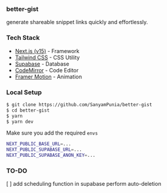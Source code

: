 ### better-gist

generate shareable snippet links quickly and effortlessly.

### Tech Stack

- [Next.js (v15)](https://nextjs.org/) - Framework
- [Tailwind CSS](https://tailwindcss.com/) - CSS Utility
- [Supabase](https://supabase.com/) - Database
- [CodeMirror](https://codemirror.net/) - Code Editor
- [Framer Motion](https://motion.dev/) - Animation

### Local Setup

```bash
$ git clone https://github.com/SanyamPunia/better-gist
$ cd better-gist
$ yarn
$ yarn dev
```

Make sure you add the required `envs`

```bash
NEXT_PUBLIC_BASE_URL=...
NEXT_PUBLIC_SUPABASE_URL=...
NEXT_PUBLIC_SUPABASE_ANON_KEY=...
```

### TO-DO

[ ] add scheduling function in supabase perform auto-deletion
